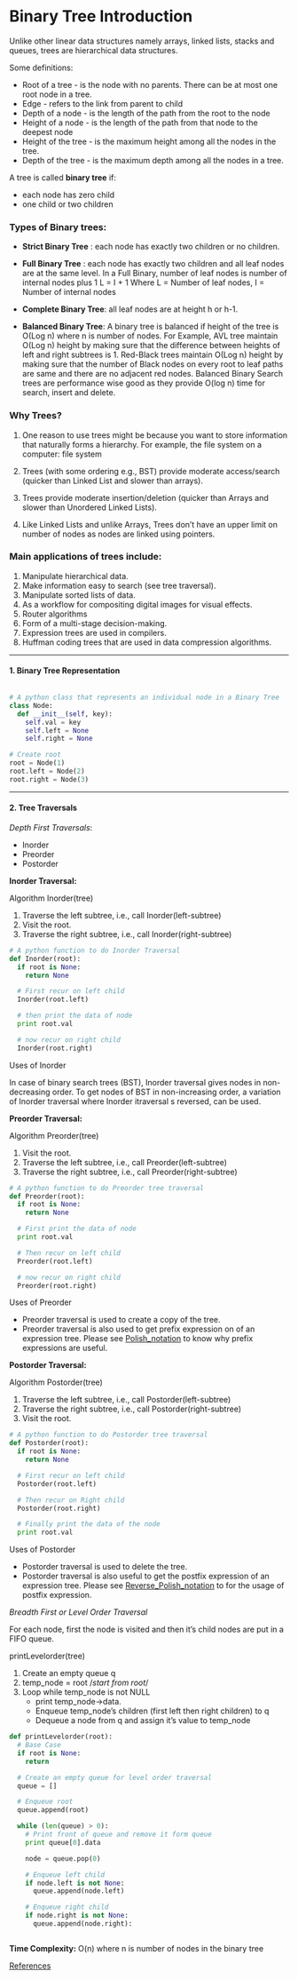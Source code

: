 # Binary Tree Introduction

Unlike other linear data structures namely arrays, linked lists, stacks and queues, trees are hierarchical data structures.


Some definitions:
- Root of a tree - is the node with no parents. There can be at most one root node in a tree.
- Edge - refers to the link from parent to child
- Depth of a node - is the length of the path from the root to the node
- Height of a node - is the length of the path from that node to the deepest node
- Height of the tree - is the maximum height among all the nodes in the tree.
- Depth of the tree - is the maximum depth among all the nodes in a tree.

A tree is called **binary tree** if:
- each node has zero child
- one child or two children

### Types  of Binary trees:
- **Strict Binary Tree** : each node has exactly two children or no children.
- **Full Binary Tree** : each node has exactly two children and all leaf nodes are at the same level.
In a Full Binary, number of leaf nodes is number of internal nodes plus 1
       L = I + 1
Where L = Number of leaf nodes, I = Number of internal nodes

- **Complete Binary Tree**: all leaf nodes are at height h or h-1.
- **Balanced Binary Tree**:
A binary tree is balanced if height of the tree is O(Log n) where n is number of nodes. For Example, AVL tree maintain O(Log n) height by making sure that the difference between heights of left and right subtrees is 1. Red-Black trees maintain O(Log n) height by making sure that the number of Black nodes on every root to leaf paths are same and there are no adjacent red nodes. Balanced Binary Search trees are performance wise good as they provide O(log n) time for search, insert and delete.



### Why Trees?
1. One reason to use trees might be because you want to store information that naturally forms a hierarchy. For example, the file system on a computer:
file system

2. Trees (with some ordering e.g., BST) provide moderate access/search (quicker than Linked List and slower than arrays).
3. Trees provide moderate insertion/deletion (quicker than Arrays and slower than Unordered Linked Lists).
4. Like Linked Lists and unlike Arrays, Trees don’t have an upper limit on number of nodes as nodes are linked using pointers.


### Main applications of trees include:
1. Manipulate hierarchical data.
2. Make information easy to search (see tree traversal).
3. Manipulate sorted lists of data.
4. As a workflow for compositing digital images for visual effects.
5. Router algorithms
6. Form of a multi-stage decision-making.
7. Expression trees are used in compilers.
8. Huffman coding trees that are used in data compression algorithms.
_______________________

#### 1. Binary Tree Representation
```python

# A python class that represents an individual node in a Binary Tree
class Node:
  def __init__(self, key):
    self.val = key
    self.left = None
    self.right = None

# Create root
root = Node(1)
root.left = Node(2)
root.right = Node(3)
```
_____________________
#### 2. Tree Traversals

*Depth First Traversals*:
- Inorder
- Preorder
- Postorder


**Inorder Traversal:**

Algorithm Inorder(tree)
   1. Traverse the left subtree, i.e., call Inorder(left-subtree)
   2. Visit the root.
   3. Traverse the right subtree, i.e., call Inorder(right-subtree)

```python
# A python function to do Inorder Traversal
def Inorder(root):
  if root is None:
    return None

  # First recur on left child
  Inorder(root.left)

  # then print the data of node
  print root.val

  # now recur on right child
  Inorder(root.right)
```

Uses of Inorder

In case of binary search trees (BST), Inorder traversal gives nodes in non-decreasing order. To get nodes of BST in non-increasing order, a variation of Inorder traversal where Inorder itraversal s reversed, can be used.


**Preorder Traversal:**

Algorithm Preorder(tree)
   1. Visit the root.
   2. Traverse the left subtree, i.e., call Preorder(left-subtree)
   3. Traverse the right subtree, i.e., call Preorder(right-subtree)

```python
# A python function to do Preorder tree traversal
def Preorder(root):
  if root is None:
    return None

  # First print the data of node
  print root.val

  # Then recur on left child
  Preorder(root.left)

  # now recur on right child
  Preorder(root.right)

```

Uses of Preorder

- Preorder traversal is used to create a copy of the tree.
- Preorder traversal is also used to get prefix expression on of an expression tree. Please see [Polish_notation](http://en.wikipedia.org/wiki/Polish_notation) to know why prefix expressions are useful.

**Postorder Traversal:**

Algorithm Postorder(tree)
   1. Traverse the left subtree, i.e., call Postorder(left-subtree)
   2. Traverse the right subtree, i.e., call Postorder(right-subtree)
   3. Visit the root.

```python
# A python function to do Postorder tree traversal
def Postorder(root):
  if root is None:
    return None

  # First recur on left child
  Postorder(root.left)

  # Then recur on Right child
  Postorder(root.right)

  # Finally print the data of the node
  print root.val
```

Uses of Postorder

- Postorder traversal is used to delete the tree.
- Postorder traversal is also useful to get the postfix expression of an expression tree. Please see [Reverse_Polish_notation](http://en.wikipedia.org/wiki/Reverse_Polish_notation) to for the usage of postfix expression.

*Breadth First or Level Order Traversal*

For each node, first the node is visited and then it’s child nodes are put in a FIFO queue.

printLevelorder(tree)

1. Create an empty queue q
2. temp_node = root /*start from root*/
3. Loop while temp_node is not NULL
    - print temp_node->data.
    - Enqueue temp_node’s children (first left then right children) to q
    - Dequeue a node from q and assign it’s value to temp_node


```python
def printLevelorder(root):
  # Base Case
  if root is None:
    return

  # Create an empty queue for level order traversal
  queue = []

  # Enqueue root
  queue.append(root)

  while (len(queue) > 0):
    # Print front of queue and remove it form queue
    print queue[0].data

    node = queue.pop(0)

    # Enqueue left child
    if node.left is not None:
      queue.append(node.left)

    # Enqueue right child
    if node.right is not None:
      queue.append(node.right):



```
**Time Complexity:** O(n) where n is number of nodes in the binary tree

[References](http://en.wikipedia.org/wiki/Breadth-first_traversal)
